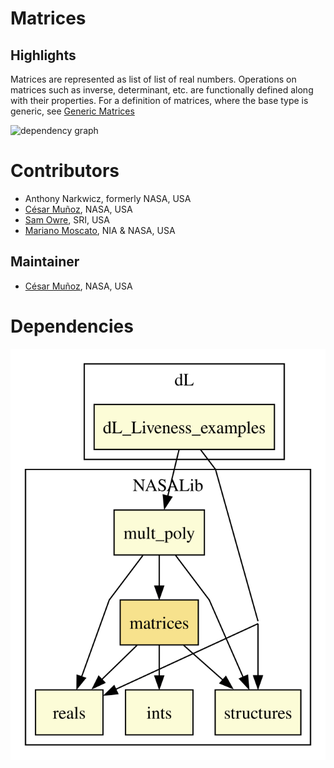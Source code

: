 # Matrices

## Highlights

Matrices are represented as list of list of real numbers. Operations
on matrices such as inverse, determinant, etc. are functionally
defined  along with their properties. For a definition of matrices,
where the base type is generic, see [Generic Matrices](generic_matrices/README.md)

![dependency graph](./matrices-zoomed.svg "Dependency Graph")

# Contributors
* Anthony Narkwicz, formerly NASA, USA
* [César Muñoz](http://shemesh.larc.nasa.gov/people/cam), NASA, USA
* [Sam Owre](http://www.csl.sri.com/users/owre), SRI, USA
* [Mariano Moscato](https://www.nianet.org/directory/research-staff/mariano-moscato/), NIA & NASA, USA

## Maintainer
* [César Muñoz](http://shemesh.larc.nasa.gov/people/cam), NASA, USA

# Dependencies
![dependency graph](./matrices.svg "Dependency Graph")

